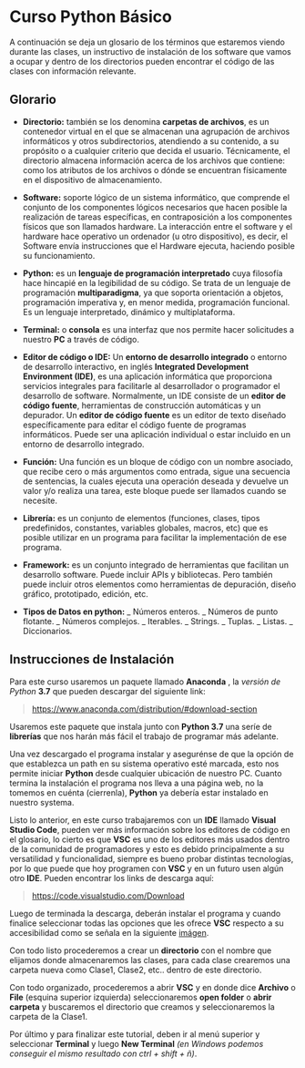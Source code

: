 # Curso Python Básico

A continuación se deja un glosario de los términos que estaremos viendo durante las clases, un instructivo de instalación de los software que vamos a ocupar y dentro de los directorios pueden encontrar el código de las clases con información relevante.

## Glorario

- **Directorio:** también se los denomina **carpetas de archivos**,  es un contenedor virtual en el que se almacenan una agrupación de archivos informáticos y otros subdirectorios, atendiendo a su contenido, a su propósito o a cualquier criterio que decida el usuario. Técnicamente, el directorio almacena información acerca de los archivos que contiene: como los atributos de los archivos o dónde se encuentran físicamente en el dispositivo de almacenamiento.

- **Software:**  soporte lógico de un sistema informático, que comprende el conjunto de los componentes lógicos necesarios que hacen posible la realización de tareas específicas, en contraposición a los componentes físicos que son llamados hardware. La interacción entre el software y el hardware hace operativo un ordenador (u otro dispositivo), es decir, el Software envía instrucciones que el Hardware ejecuta, haciendo posible su funcionamiento.

- **Python:** es un **lenguaje de programación interpretado** cuya filosofía hace hincapié en la legibilidad de su código.​ Se trata de un lenguaje de programación **multiparadigma**, ya que soporta orientación a objetos, programación imperativa y, en menor medida, programación funcional. Es un lenguaje interpretado, dinámico y multiplataforma.

- **Terminal:**  o **consola** es una interfaz que nos permite hacer solicitudes a nuestro **PC** a través de código.

- **Editor de código o IDE:** Un **entorno de desarrollo integrado**​ o entorno de desarrollo interactivo, en inglés **Integrated Development Environment (IDE)**, es una aplicación informática que proporciona servicios integrales para facilitarle al desarrollador o programador el desarrollo de software.
Normalmente, un IDE consiste de un **editor de código fuente**, herramientas de construcción automáticas y un depurador.
Un **editor de código fuente** es un editor de texto diseñado específicamente para editar el código fuente de programas informáticos. Puede ser una aplicación individual o estar incluido en un entorno de desarrollo integrado.

- **Función:** Una función es un bloque de código con un nombre asociado, que recibe cero o más argumentos como entrada, sigue una secuencia de sentencias, la cuales ejecuta una operación deseada y devuelve un valor y/o realiza una tarea, este bloque puede ser llamados cuando se necesite.

- **Librería:** es un conjunto de elementos (funciones, clases, tipos predefinidos, constantes, variables globales, macros, etc) que es posible utilizar en un programa para facilitar la implementación de ese programa.

- **Framework:** es un conjunto integrado de herramientas que facilitan un desarrollo software. Puede incluir APIs y bibliotecas. Pero también puede incluir otros elementos como herramientas de depuración, diseño gráfico, prototipado, edición, etc.

- **Tipos de Datos en python:** 
_ Números enteros.
_ Números de punto flotante.
_ Números complejos.
_ Iterables.
_ Strings.
_ Tuplas.
_ Listas.
_ Diccionarios.



## Instrucciones de Instalación

Para este curso usaremos un paquete llamado **Anaconda** , la *versión de Python* **3.7** que pueden descargar del siguiente link:

> https://www.anaconda.com/distribution/#download-section

Usaremos este paquete que instala junto con **Python 3.7** una seríe de **librerías** que nos harán más fácil el trabajo de programar más adelante.

Una vez descargado el programa instalar y asegurénse de que la opción de que establezca un path en su sistema operativo esté marcada, esto nos permite iniciar **Python** desde cualquier ubicación de nuestro PC. Cuanto termina la instalación el programa nos lleva a una página web, no la tomemos en cuénta (cierrenla), **Python** ya debería estar instalado en nuestro systema.

Listo lo anterior, en este curso trabajaremos con un **IDE** llamado **Visual Studio Code**, pueden ver más información sobre los editores de código en el glosario, lo cierto es que **VSC** es uno de los editores más usados dentro de la comunidad de programadores y esto es debido principalmente a su versatilidad y funcionalidad, siempre es bueno probar distintas tecnologías, por lo que puede que hoy programen con **VSC** y en un futuro usen algún otro **IDE**.
Pueden encontrar los links de descarga aquí:

> https://code.visualstudio.com/Download

Luego de terminada la descarga, deberán instalar el programa y cuando finalice seleccionar todas las opciones que les ofrece **VSC** respecto a su accesibilidad como se señala en la siguiente [imágen](Clase1/vsc.PNG).

Con todo listo procederemos a crear un **directorio** con el nombre que elijamos donde almacenaremos las clases, para cada clase crearemos una carpeta nueva como Clase1, Clase2, etc.. dentro de este directorio.

Con todo organizado, procederemos a abrir **VSC** y en donde dice **Archivo** o **File** (esquina superior izquierda) seleccionaremos **open folder** o **abrir carpeta** y buscaremos el directorio que creamos y seleccionaremos la carpeta de la Clase1.

Por último y para finalizar este tutorial, deben ir al menú superior y seleccionar **Terminal** y luego **New Terminal** *(en Windows podemos conseguir el mismo resultado con ctrl + shift + ñ)*.


